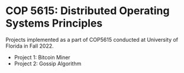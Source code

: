 # COP 5615: Distributed Operating Systems Principles
Projects implemented as a part of COP5615 conducted at University of Florida in Fall 2022.<br>
<ul>
  <li>Project 1: Bitcoin Miner</li>
  <li>Project 2: Gossip Algorithm</li>
</ul>
